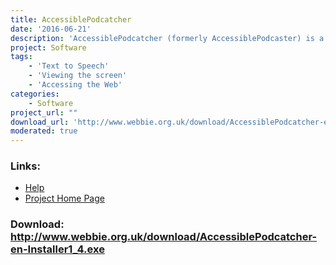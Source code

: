 ```yaml
---
title: AccessiblePodcatcher
date: '2016-06-21'
description: 'AccessiblePodcatcher (formerly AccessiblePodcaster) is a simple way for blind and screen reader users to use podcasts.'
project: Software
tags:
    - 'Text to Speech'
    - 'Viewing the screen'
    - 'Accessing the Web'
categories:
    - Software
project_url: ""
download_url: 'http://www.webbie.org.uk/download/AccessiblePodcatcher-en-Installer1_4.exe'
moderated: true
---
```



### Links:
- <a href="http://www.oatsoft.org/Software/accessiblepodcatcher/help">Help</a>
- <a href="http://www.webbie.org.uk/accessiblepodcatcher/index.htm">Project Home Page</a>

### Download: http://www.webbie.org.uk/download/AccessiblePodcatcher-en-Installer1_4.exe 